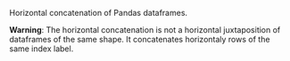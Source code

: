 Horizontal concatenation of Pandas dataframes.

__Warning__: The horizontal concatenation is not a horizontal juxtaposition of dataframes of the same shape. It concatenates horizontaly rows of the same index label.
